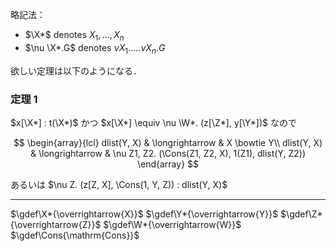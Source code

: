 略記法：

- $\X*$ denotes $X_1, \dots, X_n$
- $\nu \X*.G$ denotes $\nu X_1. \dots. \nu X_n.G$

欲しい定理は以下のようになる．

### 定理 1

$x[\X*] : t(\X*)$
かつ
$x[\X*] \equiv \nu \W*. (z[\Z*], y[\Y*])$
なので

$$
\begin{array}{lcl}
dlist(Y, X) & \longrightarrow & X \bowtie Y\\
dlist(Y, X) & \longrightarrow & \nu Z1, Z2. (\Cons(Z1, Z2, X), 1(Z1), dlist(Y, Z2))
\end{array}
$$

あるいは
$\nu Z. (z[Z, X], \Cons(1, Y, Z)) : dlist(Y, X)$

---

$\gdef\X*{\overrightarrow{X}}$
$\gdef\Y*{\overrightarrow{Y}}$
$\gdef\Z*{\overrightarrow{Z}}$
$\gdef\W*{\overrightarrow{W}}$
$\gdef\Cons{\mathrm{Cons}}$
